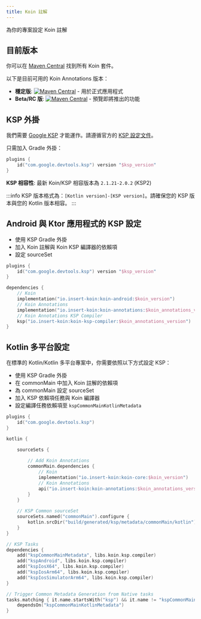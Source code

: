 ```yaml
---
title: Koin 註解
---
```


為你的專案設定 Koin 註解

## 目前版本

你可以在 [Maven Central](https://search.maven.org/search?q=io.insert-koin) 找到所有 Koin 套件。

以下是目前可用的 Koin Annotations 版本：

- **穩定版**: [![Maven Central](https://img.shields.io/maven-central/v/io.insert-koin/koin-annotations/2.1.0)](https://mvnrepository.com/artifact/io.insert-koin/koin-annotations) - 用於正式應用程式
- **Beta/RC 版**: [![Maven Central](https://img.shields.io/maven-central/v/io.insert-koin/koin-annotations/2.2.0)](https://mvnrepository.com/artifact/io.insert-koin/koin-annotations) - 預覽即將推出的功能

## KSP 外掛

我們需要 [Google KSP](https://github.com/google/ksp) 才能運作。請遵循官方的 [KSP 設定文件](https://kotlinlang.org/docs/ksp-quickstart.html)。

只需加入 Gradle 外掛：
```kotlin
plugins {
    id("com.google.devtools.ksp") version "$ksp_version"
}
```

**KSP 相容性**: 最新 Koin/KSP 相容版本為 `2.1.21-2.0.2` (KSP2)

:::info
KSP 版本格式為：`[Kotlin version]-[KSP version]`。請確保您的 KSP 版本與您的 Kotlin 版本相容。
:::

## Android 與 Ktor 應用程式的 KSP 設定

- 使用 KSP Gradle 外掛
- 加入 Koin 註解與 Koin KSP 編譯器的依賴項
- 設定 sourceSet

```kotlin
plugins {
    id("com.google.devtools.ksp") version "$ksp_version"
}

dependencies {
    // Koin
    implementation("io.insert-koin:koin-android:$koin_version")
    // Koin Annotations
    implementation("io.insert-koin:koin-annotations:$koin_annotations_version")
    // Koin Annotations KSP Compiler
    ksp("io.insert-koin:koin-ksp-compiler:$koin_annotations_version")
}
```

## Kotlin 多平台設定

在標準的 Kotlin/Kotlin 多平台專案中，你需要依照以下方式設定 KSP：

- 使用 KSP Gradle 外掛
- 在 commonMain 中加入 Koin 註解的依賴項
- 為 commonMain 設定 sourceSet
- 加入 KSP 依賴項任務與 Koin 編譯器
- 設定編譯任務依賴項至 `kspCommonMainKotlinMetadata`

```kotlin
plugins {
    id("com.google.devtools.ksp")
}

kotlin {

    sourceSets {
        
        // Add Koin Annotations
        commonMain.dependencies {
            // Koin
            implementation("io.insert-koin:koin-core:$koin_version")
            // Koin Annotations
            api("io.insert-koin:koin-annotations:$koin_annotations_version")
        }
    }
    
    // KSP Common sourceSet
    sourceSets.named("commonMain").configure {
        kotlin.srcDir("build/generated/ksp/metadata/commonMain/kotlin")
    }       
}

// KSP Tasks
dependencies {
    add("kspCommonMainMetadata", libs.koin.ksp.compiler)
    add("kspAndroid", libs.koin.ksp.compiler)
    add("kspIosX64", libs.koin.ksp.compiler)
    add("kspIosArm64", libs.koin.ksp.compiler)
    add("kspIosSimulatorArm64", libs.koin.ksp.compiler)
}

// Trigger Common Metadata Generation from Native tasks
tasks.matching { it.name.startsWith("ksp") && it.name != "kspCommonMainKotlinMetadata" }.configureEach {
    dependsOn("kspCommonMainKotlinMetadata")
}
```